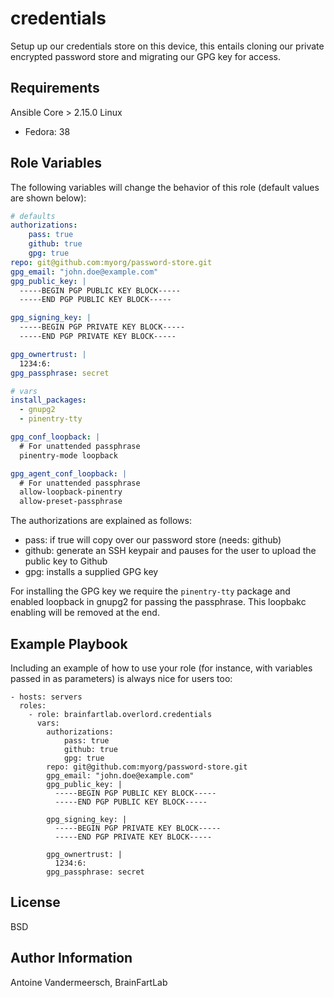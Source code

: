 credentials
=========

Setup up our credentials store on this device, this entails cloning our private encrypted password store and migrating our GPG key for access.

Requirements
------------

Ansible Core > 2.15.0
Linux
- Fedora: 38

Role Variables
--------------

The following variables will change the behavior of this role (default values are shown below):
```yaml
# defaults
authorizations:
    pass: true
    github: true
    gpg: true
repo: git@github.com:myorg/password-store.git
gpg_email: "john.doe@example.com"
gpg_public_key: |
  -----BEGIN PGP PUBLIC KEY BLOCK-----
  -----END PGP PUBLIC KEY BLOCK-----

gpg_signing_key: |
  -----BEGIN PGP PRIVATE KEY BLOCK-----
  -----END PGP PRIVATE KEY BLOCK-----

gpg_ownertrust: |
  1234:6:
gpg_passphrase: secret

# vars
install_packages:
  - gnupg2
  - pinentry-tty

gpg_conf_loopback: |
  # For unattended passphrase
  pinentry-mode loopback

gpg_agent_conf_loopback: |
  # For unattended passphrase
  allow-loopback-pinentry
  allow-preset-passphrase
```

The authorizations are explained as follows:
- pass: if true will copy over our password store (needs: github)
- github: generate an SSH keypair and pauses for the user to upload the public key to Github
- gpg: installs a supplied GPG key

For installing the GPG key we require the `pinentry-tty` package and enabled loopback in gnupg2 for passing the passphrase. This loopbakc enabling will be removed at the end.

Example Playbook
----------------

Including an example of how to use your role (for instance, with variables passed in as parameters) is always nice for users too:

    - hosts: servers
      roles:
        - role: brainfartlab.overlord.credentials
          vars:
            authorizations:
                pass: true
                github: true
                gpg: true
            repo: git@github.com:myorg/password-store.git
            gpg_email: "john.doe@example.com"
            gpg_public_key: |
              -----BEGIN PGP PUBLIC KEY BLOCK-----
              -----END PGP PUBLIC KEY BLOCK-----

            gpg_signing_key: |
              -----BEGIN PGP PRIVATE KEY BLOCK-----
              -----END PGP PRIVATE KEY BLOCK-----

            gpg_ownertrust: |
              1234:6:
            gpg_passphrase: secret

License
-------

BSD

Author Information
------------------

Antoine Vandermeersch, BrainFartLab
